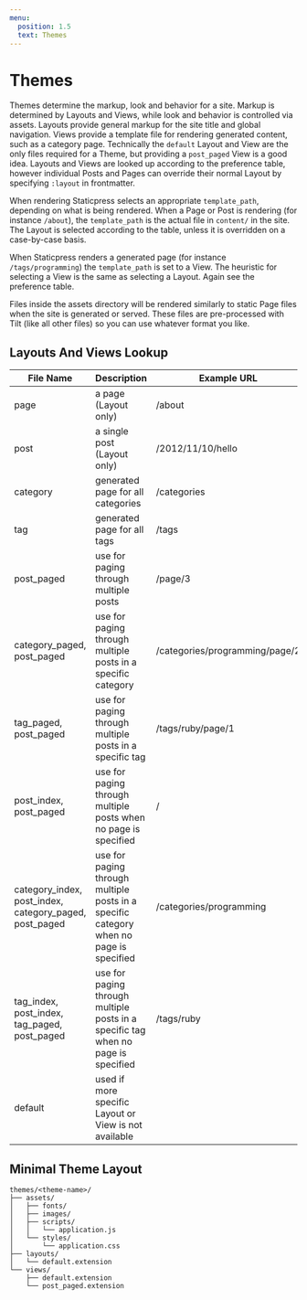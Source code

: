 ```yaml
---
menu:
  position: 1.5
  text: Themes
---
```


# Themes

Themes determine the markup, look and behavior for a site. Markup is determined by Layouts and Views, while look and behavior is controlled via assets. Layouts provide general markup for the site title and global navigation. Views provide a template file for rendering generated content, such as a category page. Technically the `default` Layout and View are the only files required for a Theme, but providing a `post_paged` View is a good idea. Layouts and Views are looked up according to the preference table, however individual Posts and Pages can override their normal Layout by specifying `:layout` in frontmatter.

When rendering Staticpress selects an appropriate `template_path`, depending on what is being rendered. When a Page or Post is rendering (for instance `/about`), the `template_path` is the actual file in `content/` in the site. The Layout is selected according to the table, unless it is overridden on a case-by-case basis.

When Staticpress renders a generated page (for instance `/tags/programming`) the `template_path` is set to a View. The heuristic for selecting a View is the same as selecting a Layout. Again see the preference table.

Files inside the assets directory will be rendered similarly to static Page files when the site is generated or served. These files are pre-processed with Tilt (like all other files) so you can use whatever format you like.


## Layouts And Views Lookup

<table>
  <thead>
    <tr><th>File Name</th><th>Description</th><th>Example URL</th></tr>
  </thead>
  <tbody>
    <tr><td>page                                                   </td><td>a page (Layout only)                                                                   </td><td>/about</td></tr>
    <tr><td>post                                                   </td><td>a single post (Layout only)                                                            </td><td>/2012/11/10/hello</td></tr>
    <tr><td>category                                               </td><td>generated page for all categories                                                      </td><td>/categories</td></tr>
    <tr><td>tag                                                    </td><td>generated page for all tags                                                            </td><td>/tags</td></tr>
    <tr><td>post_paged                                             </td><td>use for paging through multiple posts                                                  </td><td>/page/3</td></tr>
    <tr><td>category_paged, post_paged                             </td><td>use for paging through multiple posts in a specific category                           </td><td>/categories/programming/page/2</td></tr>
    <tr><td>tag_paged, post_paged                                  </td><td>use for paging through multiple posts in a specific tag                                </td><td>/tags/ruby/page/1</td></tr>
    <tr><td>post_index, post_paged                                 </td><td>use for paging through multiple posts when no page is specified                        </td><td>/</td></tr>
    <tr><td>category_index, post_index, category_paged, post_paged </td><td>use for paging through multiple posts in a specific category when no page is specified </td><td>/categories/programming</td></tr>
    <tr><td>tag_index, post_index, tag_paged, post_paged           </td><td>use for paging through multiple posts in a specific tag when no page is specified      </td><td>/tags/ruby</td></tr>
    <tr><td>default                                                </td><td>used if more specific Layout or View is not available                                  </td><td></td></tr>
  </tbody>
</table>


## Minimal Theme Layout

    themes/<theme-name>/
    ├── assets/
    │   ├── fonts/
    │   ├── images/
    │   ├── scripts/
    │   │   └── application.js
    │   └── styles/
    │       └── application.css
    ├── layouts/
    │   └── default.extension
    └── views/
        ├── default.extension
        └── post_paged.extension
